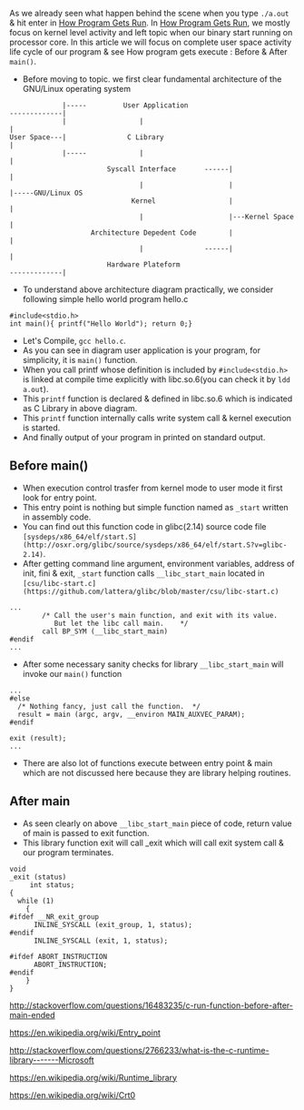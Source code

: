 
As we already seen what happen behind the scene when you type `./a.out` & hit enter in [How Program Gets Run](https://github.com/VisheshPatel/Linux-System-Programming/blob/master/How%20Program%20Gets%20Run.md). In [How Program Gets Run](https://github.com/VisheshPatel/Linux-System-Programming/blob/master/How%20Program%20Gets%20Run.md), we mostly focus on kernel level activity and left topic when our binary start running on processor core. In this article we will focus on complete user space activity life cycle of our program & see How program gets execute : Before & After `main()`.

- Before moving to topic. we first clear fundamental architecture of the GNU/Linux operating system
```
             |-----         User Application                            -------------|
             |                  |                                                    |
User Space---|               C Library                                               |
             |-----             |                                                    |
                        Syscall Interface       ------|                              |
                                |                     |                              |-----GNU/Linux OS
                              Kernel                  |                              |
                                |                     |---Kernel Space               |
                    Architecture Depedent Code        |                              |
                                |               ------|                              |
                        Hardware Plateform                              -------------|
```
- To understand above architecture diagram practically, we consider following simple hello world program
hello.c
```
#include<stdio.h>
int main(){ printf("Hello World"); return 0;}
```
- Let's Compile, `gcc hello.c`.
- As you can see in diagram user application is your program, for simplicity, it is `main()` function.
- When you call printf whose definition is included by `#include<stdio.h>` is linked at compile time explicitly with libc.so.6(you can check it by `ldd a.out`).
- This `printf` function is declared & defined in libc.so.6 which is indicated as C Library in above diagram.
- This `printf` function internally calls write system call & kernel execution is started.
- And finally output of your program in printed on standard output.

## Before main()

- When execution control trasfer from kernel mode to user mode it first look for entry point.
- This entry point is nothing but simple function named as `_start` written in assembly code.
- You can find out this function code in glibc(2.14) source code file `[sysdeps/x86_64/elf/start.S](http://osxr.org/glibc/source/sysdeps/x86_64/elf/start.S?v=glibc-2.14)`.
- After getting command line argument, environment variables, address of init, fini & exit, `_start` function calls `__libc_start_main` located in `[csu/libc-start.c](https://github.com/lattera/glibc/blob/master/csu/libc-start.c)`
```
...
        /* Call the user's main function, and exit with its value.
           But let the libc call main.    */
        call BP_SYM (__libc_start_main)
#endif
...
```
- After some necessary sanity checks for library `__libc_start_main` will invoke our `main()` function

```
...
#else
  /* Nothing fancy, just call the function.  */
  result = main (argc, argv, __environ MAIN_AUXVEC_PARAM);
#endif

exit (result);
...
```
- There are also lot of functions execute between entry point & main which are not discussed here because they are library helping routines.

## After main

- As seen clearly on above `__libc_start_main` piece of code, return value of main is passed to exit function.
- This library function exit will call _exit which will call exit system call & our program terminates.
```
void
_exit (status)
     int status;
{
  while (1)
    {
#ifdef __NR_exit_group
      INLINE_SYSCALL (exit_group, 1, status);
#endif
      INLINE_SYSCALL (exit, 1, status);

#ifdef ABORT_INSTRUCTION
      ABORT_INSTRUCTION;
#endif
    }
}
```





http://stackoverflow.com/questions/16483235/c-run-function-before-after-main-ended

https://en.wikipedia.org/wiki/Entry_point


http://stackoverflow.com/questions/2766233/what-is-the-c-runtime-library-------Microsoft

https://en.wikipedia.org/wiki/Runtime_library

https://en.wikipedia.org/wiki/Crt0

